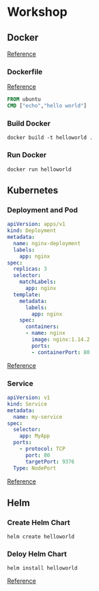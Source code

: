 # Workshop

## Docker

[Reference](https://docs.docker.com/get-started/overview/)

### Dockerfile

[Reference](https://docs.docker.com/engine/reference/builder/)

```dockerfile
FROM ubuntu
CMD ["echo","hello world"]
```

### Build Docker

`docker build -t helloworld .`

### Run Docker

`docker run helloworld`

## Kubernetes

### Deployment and Pod

```yaml
apiVersion: apps/v1
kind: Deployment
metadata:
  name: nginx-deployment
  labels:
    app: nginx
spec:
  replicas: 3
  selector:
    matchLabels:
      app: nginx
  template:
    metadata:
      labels:
        app: nginx
    spec:
      containers:
      - name: nginx
        image: nginx:1.14.2
        ports:
        - containerPort: 80
```

[Reference](https://kubernetes.io/docs/concepts/workloads/controllers/deployment/)

### Service

```yaml
apiVersion: v1
kind: Service
metadata:
  name: my-service
spec:
  selector:
    app: MyApp
  ports:
    - protocol: TCP
      port: 80
      targetPort: 9376
  Type: NodePort
```

[Reference](https://kubernetes.io/docs/concepts/services-networking/service/)

## Helm

### Create Helm Chart

`helm create helloworld`

### Deloy Helm Chart

`helm install helloworld`

[Reference](https://helm.sh/docs/intro/quickstart/)